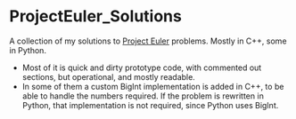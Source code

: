 # ProjectEuler_Solutions
A collection of my solutions to [Project Euler](https://projecteuler.net/about) problems. Mostly in C++, some in Python.
- Most of it is quick and dirty prototype code, with commented out sections, but operational, and mostly readable.
- In some of them a custom BigInt implementation is added in C++, to be able to handle the numbers required. If the problem is rewritten in Python, that implementation is not required, since Python uses BigInt.
